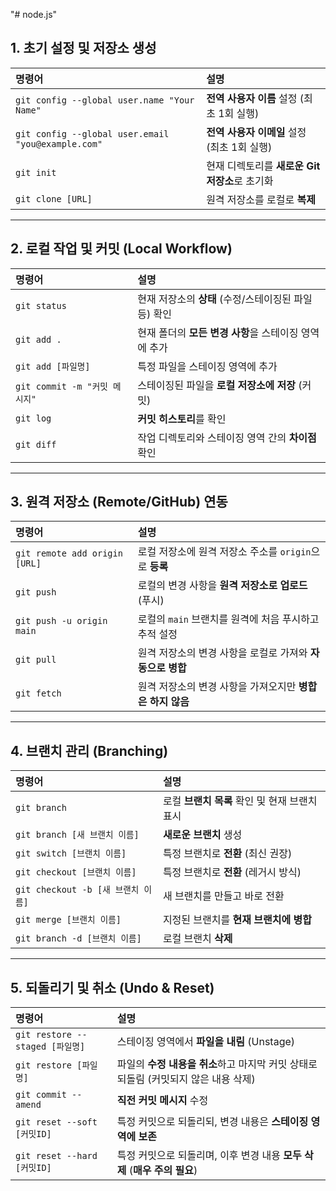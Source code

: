 "# node.js"

## 1. 초기 설정 및 저장소 생성

| 명령어                                             | 설명                                           |
| :------------------------------------------------- | :--------------------------------------------- |
| `git config --global user.name "Your Name"`        | **전역 사용자 이름** 설정 (최초 1회 실행)      |
| `git config --global user.email "you@example.com"` | **전역 사용자 이메일** 설정 (최초 1회 실행)    |
| `git init`                                         | 현재 디렉토리를 **새로운 Git 저장소**로 초기화 |
| `git clone [URL]`                                  | 원격 저장소를 로컬로 **복제**                  |

---

## 2. 로컬 작업 및 커밋 (Local Workflow)

| 명령어                        | 설명                                                  |
| :---------------------------- | :---------------------------------------------------- |
| `git status`                  | 현재 저장소의 **상태** (수정/스테이징된 파일 등) 확인 |
| `git add .`                   | 현재 폴더의 **모든 변경 사항**을 스테이징 영역에 추가 |
| `git add [파일명]`            | 특정 파일을 스테이징 영역에 추가                      |
| `git commit -m "커밋 메시지"` | 스테이징된 파일을 **로컬 저장소에 저장** (커밋)       |
| `git log`                     | **커밋 히스토리**를 확인                              |
| `git diff`                    | 작업 디렉토리와 스테이징 영역 간의 **차이점** 확인    |

---

## 3. 원격 저장소 (Remote/GitHub) 연동

| 명령어                        | 설명                                                      |
| :---------------------------- | :-------------------------------------------------------- |
| `git remote add origin [URL]` | 로컬 저장소에 원격 저장소 주소를 `origin`으로 **등록**    |
| `git push`                    | 로컬의 변경 사항을 **원격 저장소로 업로드** (푸시)        |
| `git push -u origin main`     | 로컬의 `main` 브랜치를 원격에 처음 푸시하고 추적 설정     |
| `git pull`                    | 원격 저장소의 변경 사항을 로컬로 가져와 **자동으로 병합** |
| `git fetch`                   | 원격 저장소의 변경 사항을 가져오지만 **병합은 하지 않음** |

---

## 4. 브랜치 관리 (Branching)

| 명령어                             | 설명                                          |
| :--------------------------------- | :-------------------------------------------- |
| `git branch`                       | 로컬 **브랜치 목록** 확인 및 현재 브랜치 표시 |
| `git branch [새 브랜치 이름]`      | **새로운 브랜치** 생성                        |
| `git switch [브랜치 이름]`         | 특정 브랜치로 **전환** (최신 권장)            |
| `git checkout [브랜치 이름]`       | 특정 브랜치로 **전환** (레거시 방식)          |
| `git checkout -b [새 브랜치 이름]` | 새 브랜치를 만들고 바로 전환                  |
| `git merge [브랜치 이름]`          | 지정된 브랜치를 **현재 브랜치에 병합**        |
| `git branch -d [브랜치 이름]`      | 로컬 브랜치 **삭제**                          |

---

## 5. 되돌리기 및 취소 (Undo & Reset)

| 명령어                          | 설명                                                                                |
| :------------------------------ | :---------------------------------------------------------------------------------- |
| `git restore --staged [파일명]` | 스테이징 영역에서 **파일을 내림** (Unstage)                                         |
| `git restore [파일명]`          | 파일의 **수정 내용을 취소**하고 마지막 커밋 상태로 되돌림 (커밋되지 않은 내용 삭제) |
| `git commit --amend`            | **직전 커밋 메시지** 수정                                                           |
| `git reset --soft [커밋ID]`     | 특정 커밋으로 되돌리되, 변경 내용은 **스테이징 영역에 보존**                        |
| `git reset --hard [커밋ID]`     | 특정 커밋으로 되돌리며, 이후 변경 내용 **모두 삭제** (**매우 주의 필요**)           |
